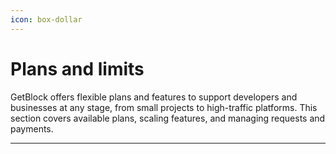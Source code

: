 ```yaml
---
icon: box-dollar
---
```


# Plans and limits

GetBlock offers flexible plans and features to support developers and businesses at any stage, from small projects to high-traffic platforms. This section covers available plans, scaling features, and managing requests and payments.

***
